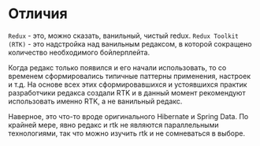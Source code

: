 # Отличия

`Redux` - это, можно сказать, ванильный, чистый redux. `Redux Toolkit (RTK)` - это надстройка над ванильным редаксом, в которой сокращено количество необходимого бойлерплейта.

Когда редакс только появился и его начали использовать, то со временем сформировались типичные паттерны применения, настроек и т.д. На основе всех этих сформировавшихся и устоявшихся практик разработчики редакса создали RTK и в данный момент рекомендуют использовать именно RTK, а не ванильный редакс.

Наверное, это что-то вроде оригинального Hibernate и Spring Data. По крайней мере, явно редакс и rtk не являются параллельными технологиями, так что можно изучить rtk и не сомневаться в выборе.